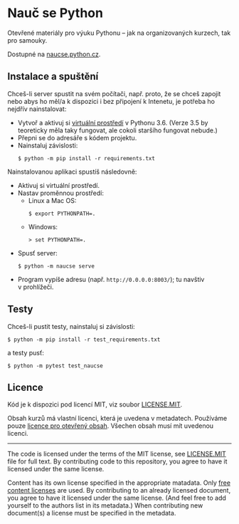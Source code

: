 # Nauč se Python

Otevřené materiály pro výuku Pythonu – jak na organizovaných kurzech,
tak pro samouky.

Dostupné na [naucse.python.cz](http://naucse.python.cz).


## Instalace a spuštění

Chceš-li server spustit na svém počítači, např. proto, že se chceš zapojit
nebo abys ho měl/a k dispozici i bez připojení k Intenetu, je potřeba ho
nejdřív nainstalovat:

* Vytvoř a aktivuj si [virtuální prostředí](http://naucse.python.cz/lessons/beginners/install/) v Pythonu 3.6. (Verze 3.5 by teoreticky měla taky fungovat, ale cokoli staršího fungovat nebude.)
* Přepni se do adresáře s kódem projektu.
* Nainstaluj závislosti:
   ```console
   $ python -m pip install -r requirements.txt
   ```

Nainstalovanou aplikaci spustíš následovně:

* Aktivuj si virtuální prostředí.
* Nastav proměnnou prostředí:
  * Linux a Mac OS:
    ```console
    $ export PYTHONPATH=.
    ```
  * Windows:
    ```console
    > set PYTHONPATH=.
    ```
* Spusť server:
  ```console
  $ python -m naucse serve
  ```
* Program vypíše adresu (např. `http://0.0.0.0:8003/`); tu navštiv v prohlížeči.


## Testy

Chceš-li pustit testy, nainstaluj si závislosti:

```console
$ python -m pip install -r test_requirements.txt
```

a testy pusť:

```console
$ python -m pytest test_naucse
```


## Licence

Kód je k dispozici pod licencí MIT, viz soubor [LICENSE.MIT].

Obsah kurzů má vlastní licenci, která je uvedena v metadatech.
Používáme pouze [licence pro otevřený obsah][free content licenses].
Všechen obsah musí mít uvedenou licenci.

---

The code is licensed under the terms of the MIT license, see [LICENSE.MIT] file
for full text. By contributing code to this repository, you agree to have it
licensed under the same license.

Content has its own license specified in the appropriate matadata.
Only [free content licenses] are used. By contributing to an already licensed
document, you agree to have it licensed under the same license.
(And feel free to add yourself to the authors list in its metadata.)
When contributing new document(s) a license must be specified in the metadata.

[LICENSE.MIT]: https://github.com/pyvec/naucse.python.cz/blob/master/LICENSE.MIT
[free content licenses]: https://en.wikipedia.org/wiki/List_of_free_content_licenses
